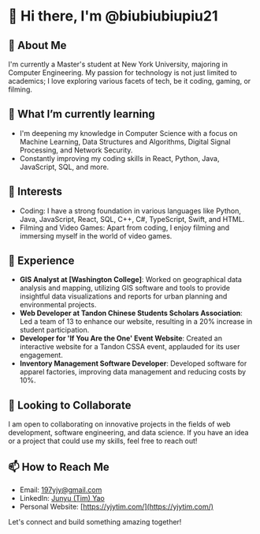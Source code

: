 <!---
biubiubiupiu21/biubiubiupiu21 is a ✨ special ✨ repository because its `README.md` (this file) appears on your GitHub profile.
You can click the Preview link to take a look at your changes.
--->

# 👋 Hi there, I'm @biubiubiupiu21

## 👀 About Me
I'm currently a Master's student at New York University, majoring in Computer Engineering. My passion for technology is not just limited to academics; I love exploring various facets of tech, be it coding, gaming, or filming. 

## 🌱 What I’m currently learning
- I'm deepening my knowledge in Computer Science with a focus on Machine Learning, Data Structures and Algorithms, Digital Signal Processing, and Network Security.
- Constantly improving my coding skills in React, Python, Java, JavaScript, SQL, and more.

## 👀 Interests
- Coding: I have a strong foundation in various languages like Python, Java, JavaScript, React, SQL, C++, C#, TypeScript, Swift, and HTML.
- Filming and Video Games: Apart from coding, I enjoy filming and immersing myself in the world of video games.

## 💼 Experience
- **GIS Analyst at [Washington College]**: Worked on geographical data analysis and mapping, utilizing GIS software and tools to provide insightful data visualizations and reports for urban planning and environmental projects.
- **Web Developer at Tandon Chinese Students Scholars Association**: Led a team of 13 to enhance our website, resulting in a 20% increase in student participation.
- **Developer for 'If You Are the One' Event Website**: Created an interactive website for a Tandon CSSA event, applauded for its user engagement.
- **Inventory Management Software Developer**: Developed software for apparel factories, improving data management and reducing costs by 10%.

## 💞️ Looking to Collaborate
I am open to collaborating on innovative projects in the fields of web development, software engineering, and data science. If you have an idea or a project that could use my skills, feel free to reach out!

## 📫 How to Reach Me
- Email: 197yjy@gmail.com
- LinkedIn: [Junyu (Tim) Yao](https://www.linkedin.com/in/junyuyao-tim/)
- Personal Website: [https://yjytim.com/](https://yjytim.com/)

Let's connect and build something amazing together!
